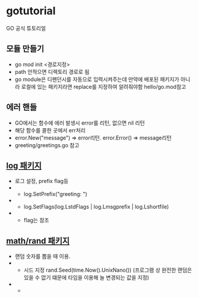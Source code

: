 # gotutorial
GO 공식 튜토리얼
## 모듈 만들기
- go mod init <경로지정>
- path 안적으면 디렉토리 경로로 됨
- go module은 디펜던시를 자동으로 입력시켜주는데 만약에 배포된 패키지가 아니라 로컬에 있는 패키지라면 replace를 지정하여 알려줘야함 hello/go.mod참고

## 에러 핸들
- GO에서는 함수에 에러 발생시 error를 리턴, 없으면 nil 리턴
- 해당 함수를 콜한 곳에서 err처리
- error.New("message") => error리턴. error.Error() => message리턴
- greeting/greetings.go 참고

## [log 패키지](https://golang.org/src/log/log.go?s=3306:3345#L60)
- 로그 설정, prefix flag등
- - log.SetPrefix("greeting: ")
- -	log.SetFlags(log.LstdFlags | log.Lmsgprefix | log.Lshortfile)
- - flag는  참조

## [math/rand 패키지](https://golang.org/pkg/math/rand/)
- 랜덤 숫자를 뽑을 때 이용.
- - 시드 지정 rand.Seed(time.Now().UnixNano()) (프로그램 상 완전한 랜덤은 있을 수 없기 떄문에 타임을 이용해 늘 변경되는 값을 지정)
- - 

